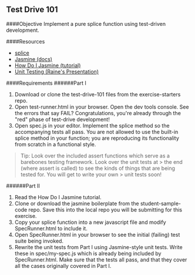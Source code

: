 Test Drive 101
--------------
####Objective
Implement a pure splice function using test-driven development.

####Resources
* [splice](https://developer.mozilla.org/en-US/docs/Web/JavaScript/Reference/Global_Objects/Array/splice)
* [Jasmine (docs)](http://pivotal.github.io/jasmine/)
* [How Do I Jasmine (tutorial)](http://evanhahn.com/how-do-i-jasmine/)
* [Unit Testing (Raine's Presentation)](http://slid.es/rainelourie/unit-testing/fullscreen)

####Requirements
######Part I
1. Download or clone the test-drive-101 files from the exercise-starters repo.
1. Open test-runner.html in your browser. Open the dev tools console. See the errors that say FAIL? Congratulations, you're already through the "red" phase of test-drive development!
1. Open spec.js in your editor. Implement the splice method so the accompanying tests all pass. You are not allowed to use the built-in splice method in your function; you are reproducing its functionality from scratch in a functional style.

  > Tip: Look over the included assert functions which serve as a barebones testing framework. Look over the unit tests at   > the end (where assert is called) to see the kinds of things that are being tested for. You will get to write your own   > unit tests soon!

######Part II
1. Read the How Do I Jasmine tutorial.
1. Clone or download the jasmine boilerplate from the student-sample-code repo. Save this into the local repo you will be submitting for this exercise.
1. Copy your splice function into a new javascript file and modify SpecRunner.html to include it.
1. Open SpecRunner.html in your browser to see the initial (failing) test suite being invoked.
1. Rewrite the unit tests from Part I using Jasmine-style unit tests. Write these in spec/my-spec.js which is already being included by SpecRunner.html. Make sure that the tests all pass, and that they cover all the cases originally covered in Part I.
